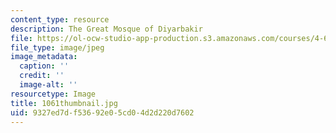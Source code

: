 ```yaml
---
content_type: resource
description: The Great Mosque of Diyarbakir
file: https://ol-ocw-studio-app-production.s3.amazonaws.com/courses/4-614-religious-architecture-and-islamic-cultures-fall-2002/9327ed7df53692e05cd04d2d220d7602_1061thumbnail.jpg
file_type: image/jpeg
image_metadata:
  caption: ''
  credit: ''
  image-alt: ''
resourcetype: Image
title: 1061thumbnail.jpg
uid: 9327ed7d-f536-92e0-5cd0-4d2d220d7602
---
```

